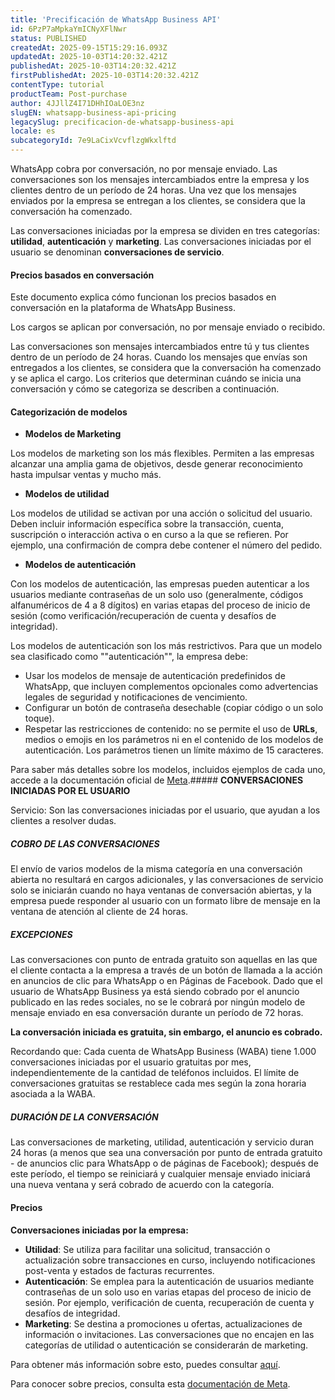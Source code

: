 ```yaml
---
title: 'Precificación de WhatsApp Business API'
id: 6PzP7aMpkaYmICNyXFlNwr
status: PUBLISHED
createdAt: 2025-09-15T15:29:16.093Z
updatedAt: 2025-10-03T14:20:32.421Z
publishedAt: 2025-10-03T14:20:32.421Z
firstPublishedAt: 2025-10-03T14:20:32.421Z
contentType: tutorial
productTeam: Post-purchase
author: 4JJllZ4I71DHhIOaLOE3nz
slugEN: whatsapp-business-api-pricing
legacySlug: precificacion-de-whatsapp-business-api
locale: es
subcategoryId: 7e9LaCixVcvflzgWkxlftd
---
```


WhatsApp cobra por conversación, no por mensaje enviado. Las conversaciones son los mensajes intercambiados entre la empresa y los clientes dentro de un período de 24 horas. Una vez que los mensajes enviados por la empresa se entregan a los clientes, se considera que la conversación ha comenzado.

Las conversaciones iniciadas por la empresa se dividen en tres categorías: **utilidad**, **autenticación** y **marketing**. Las conversaciones iniciadas por el usuario se denominan **conversaciones de servicio**.

#### **Precios basados en conversación**

Este documento explica cómo funcionan los precios basados en conversación en la plataforma de WhatsApp Business.

Los cargos se aplican por conversación, no por mensaje enviado o recibido.

Las conversaciones son mensajes intercambiados entre tú y tus clientes dentro de un período de 24 horas. Cuando los mensajes que envías son entregados a los clientes, se considera que la conversación ha comenzado y se aplica el cargo. Los criterios que determinan cuándo se inicia una conversación y cómo se categoriza se describen a continuación.

#### **Categorización de modelos**

- **Modelos de Marketing**

Los modelos de marketing son los más flexibles. Permiten a las empresas alcanzar una amplia gama de objetivos, desde generar reconocimiento hasta impulsar ventas y mucho más.

- **Modelos de utilidad**

Los modelos de utilidad se activan por una acción o solicitud del usuario. Deben incluir información específica sobre la transacción, cuenta, suscripción o interacción activa o en curso a la que se refieren. Por ejemplo, una confirmación de compra debe contener el número del pedido.

- **Modelos de autenticación**

Con los modelos de autenticación, las empresas pueden autenticar a los usuarios mediante contraseñas de un solo uso (generalmente, códigos alfanuméricos de 4 a 8 dígitos) en varias etapas del proceso de inicio de sesión (como verificación/recuperación de cuenta y desafíos de integridad).

Los modelos de autenticación son los más restrictivos. Para que un modelo sea clasificado como ""autenticación"", la empresa debe:

- Usar los modelos de mensaje de autenticación predefinidos de WhatsApp, que incluyen complementos opcionales como advertencias legales de seguridad y notificaciones de vencimiento.
- Configurar un botón de contraseña desechable (copiar código o un solo toque).
- Respetar las restricciones de contenido: no se permite el uso de **URLs**, medios o emojis en los parámetros ni en el contenido de los modelos de autenticación. Los parámetros tienen un límite máximo de 15 caracteres.

Para saber más detalles sobre los modelos, incluidos ejemplos de cada uno, accede a la documentación oficial de [Meta](https://developers.facebook.com/docs/whatsapp/updates-to-pricing/new-template-guidelines/).##### **CONVERSACIONES INICIADAS POR EL USUARIO**

Servicio: Son las conversaciones iniciadas por el usuario, que ayudan a los clientes a resolver dudas.

##### **COBRO DE LAS CONVERSACIONES**

El envío de varios modelos de la misma categoría en una conversación abierta no resultará en cargos adicionales, y las conversaciones de servicio solo se iniciarán cuando no haya ventanas de conversación abiertas, y la empresa puede responder al usuario con un formato libre de mensaje en la ventana de atención al cliente de 24 horas.

##### **EXCEPCIONES**

Las conversaciones con punto de entrada gratuito son aquellas en las que el cliente contacta a la empresa a través de un botón de llamada a la acción en anuncios de clic para WhatsApp o en Páginas de Facebook. Dado que el usuario de WhatsApp Business ya está siendo cobrado por el anuncio publicado en las redes sociales, no se le cobrará por ningún modelo de mensaje enviado en esa conversación durante un período de 72 horas.

**La conversación iniciada es gratuita, sin embargo, el anuncio es cobrado.**

Recordando que: Cada cuenta de WhatsApp Business (WABA) tiene 1\.000 conversaciones iniciadas por el usuario gratuitas por mes, independientemente de la cantidad de teléfonos incluidos. El límite de conversaciones gratuitas se restablece cada mes según la zona horaria asociada a la WABA.

##### **DURACIÓN DE LA CONVERSACIÓN**

Las conversaciones de marketing, utilidad, autenticación y servicio duran 24 horas (a menos que sea una conversación por punto de entrada gratuito \- de anuncios clic para WhatsApp o de páginas de Facebook); después de este período, el tiempo se reiniciará y cualquier mensaje enviado iniciará una nueva ventana y será cobrado de acuerdo con la categoría.

#### **Precios**

**Conversaciones iniciadas por la empresa:**

- **Utilidad**: Se utiliza para facilitar una solicitud, transacción o actualización sobre transacciones en curso, incluyendo notificaciones post-venta y estados de facturas recurrentes.
- **Autenticación**: Se emplea para la autenticación de usuarios mediante contraseñas de un solo uso en varias etapas del proceso de inicio de sesión. Por ejemplo, verificación de cuenta, recuperación de cuenta y desafíos de integridad.
- **Marketing**: Se destina a promociones u ofertas, actualizaciones de información o invitaciones. Las conversaciones que no encajen en las categorías de utilidad o autenticación se considerarán de marketing.

Para obtener más información sobre esto, puedes consultar [aquí](https://weni.ai/precificacao-whatsapp/).

Para conocer sobre precios, consulta esta [documentación de Meta](https://developers.facebook.com/docs/whatsapp/pricing).
